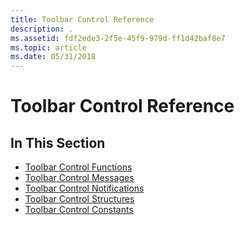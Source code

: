 ```yaml
---
title: Toolbar Control Reference
description: .
ms.assetid: fdf2ede3-2f5e-45f9-979d-ff1d42baf8e7
ms.topic: article
ms.date: 05/31/2018
---
```


# Toolbar Control Reference

## In This Section

-   [Toolbar Control Functions](bumper-toolbar-control-reference-functions.md)
-   [Toolbar Control Messages](bumper-toolbar-control-reference-messages.md)
-   [Toolbar Control Notifications](bumper-toolbar-control-reference-notifications.md)
-   [Toolbar Control Structures](bumper-toolbar-control-reference-structures.md)
-   [Toolbar Control Constants](bumper-toolbar-control-reference-constants.md)

 

 




